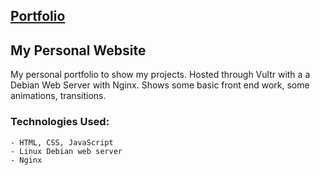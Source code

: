 ## [Portfolio](https://dylanparson.xyz)

## My Personal Website
My personal portfolio to show my projects. Hosted through Vultr with a 
a Debian Web Server with Nginx. Shows some basic front end work, some animations, 
transitions. 

### Technologies Used:
    - HTML, CSS, JavaScript
    - Linux Debian web server
    - Nginx
